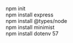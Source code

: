 npm init  
npm install express  
npm install @types/node  
npm install minimist  
npm install dotenv  57
